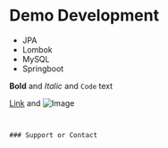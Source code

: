# Demo Development

- JPA
- Lombok
- MySQL
- Springboot 


**Bold** and _Italic_ and `Code` text

[Link](url) and ![Image](src)
```


### Support or Contact
